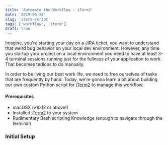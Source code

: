 ```yaml
---
title: 'Automate the Workflow - iTerm2'
date: '2019-06-24'
slug: 'iterm-script'
tags: ['workflow', 'iterm']
draft: true
---
```


Imagine, you're starting your day on a JIRA ticket, you want to understand that weird bug behavior on your local dev environment. However, any time you startup your project on a local environment you need to have at least 3-4 terminal sessions running just for the fullness of your application to work. That becomes tedious to do manually.

In order to be living our best work life, we need to free ourselves of tasks that are frequently by hand. Today, we're gonna learn a bit about building our own custom Python script for [iTerm2](iterm2) to manage this workflow.

#### Prerequisites

- macOSX (v10.12 or above!)
- Installed [iTerm2](iterm2-downloads) to your system
- Rudimentary Bash scripting Knowledge (enough to navigate through the terminal)

### Initial Setup

[iterm2]: https://github.com/gnachman/iTerm2
[iterm2-downloads]: https://www.iterm2.com/downloads.html
